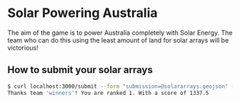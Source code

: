 # Solar Powering Australia

The aim of the game is to power Australia completely with Solar Energy.
The team who can do this using the least amount of land for solar arrays will be victorious!


## How to submit your solar arrays

```bash
$ curl localhost:3000/submit --form "submission=@solararrays.geojson" --form "team=winners"
Thanks team 'winners'! You are ranked 1. With a score of 1337.5
```
